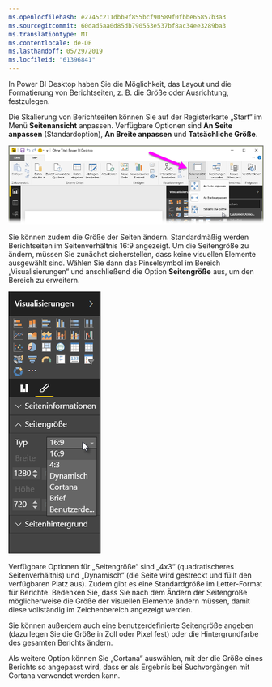 ```yaml
---
ms.openlocfilehash: e2745c211dbb9f855bcf90589f0fbbe65857b3a3
ms.sourcegitcommit: 60dad5aa0d85db790553e537bf8ac34ee3289ba3
ms.translationtype: MT
ms.contentlocale: de-DE
ms.lasthandoff: 05/29/2019
ms.locfileid: "61396841"
---
```

In Power BI Desktop haben Sie die Möglichkeit, das Layout und die Formatierung von Berichtseiten, z. B. die Größe oder Ausrichtung, festzulegen.

Die Skalierung von Berichtseiten können Sie auf der Registerkarte „Start“ im Menü **Seitenansicht** anpassen. Verfügbare Optionen sind **An Seite anpassen** (Standardoption), **An Breite anpassen** und **Tatsächliche Größe**.

![](media/3-11-page-layout-formatting/3-11_1.png)

Sie können zudem die Größe der Seiten ändern. Standardmäßig werden Berichtseiten im Seitenverhältnis 16:9 angezeigt. Um die Seitengröße zu ändern, müssen Sie zunächst sicherstellen, dass keine visuellen Elemente ausgewählt sind. Wählen Sie dann das Pinselsymbol im Bereich „Visualisierungen“ und anschließend die Option **Seitengröße** aus, um den Bereich zu erweitern.

![](media/3-11-page-layout-formatting/3-11_2.png)

Verfügbare Optionen für „Seitengröße“ sind „4x3“ (quadratischeres Seitenverhältnis) und „Dynamisch“ (die Seite wird gestreckt und füllt den verfügbaren Platz aus). Zudem gibt es eine Standardgröße im Letter-Format für Berichte. Bedenken Sie, dass Sie nach dem Ändern der Seitengröße möglicherweise die Größe der visuellen Elemente ändern müssen, damit diese vollständig im Zeichenbereich angezeigt werden.

Sie können außerdem auch eine benutzerdefinierte Seitengröße angeben (dazu legen Sie die Größe in Zoll oder Pixel fest) oder die Hintergrundfarbe des gesamten Berichts ändern.

Als weitere Option können Sie „Cortana“ auswählen, mit der die Größe eines Berichts so angepasst wird, dass er als Ergebnis bei Suchvorgängen mit Cortana verwendet werden kann.

